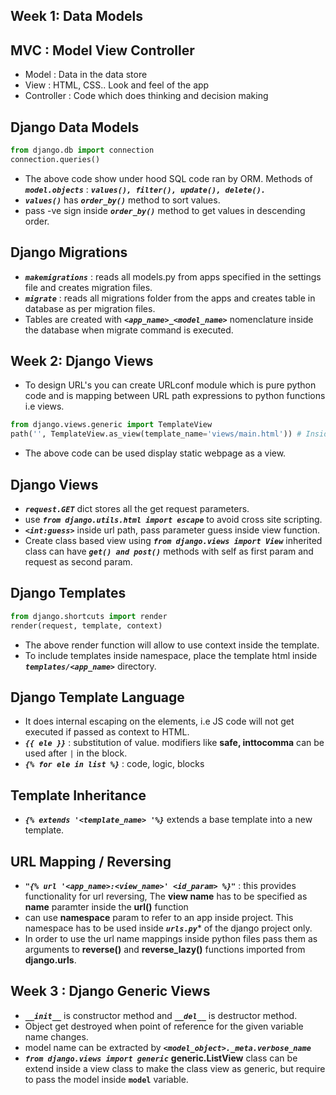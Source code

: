 ## Week 1: Data Models

## MVC : Model View Controller

- Model : Data in the data store
- View  : HTML, CSS.. Look and feel of the app
- Controller : Code which does thinking and decision making

## Django Data Models

```python
from django.db import connection
connection.queries()
```
- The above code show under hood SQL code ran by ORM.
Methods of ***`model.objects`*** : ***`values(), filter(), update(), delete().`***
- ***`values()`*** has ***`order_by()`*** method to sort values.
- pass -ve sign inside ***`order_by()`*** method to get values in descending order.

## Django Migrations

- ***`makemigrations`*** : reads all models.py from apps specified in the settings file and creates migration files.
- ***`migrate`*** : reads all migrations folder from the apps and creates table in database as per migration files.
- Tables are created with ***`<app_name>_<model_name>`*** nomenclature inside the database when migrate command is executed.

## Week 2: Django Views

- To design URL's you can create URLconf module which is pure python code and is mapping between URL path expressions to python functions i.e views.
```python
from django.views.generic import TemplateView
path('', TemplateView.as_view(template_name='views/main.html')) # Inside urlpatterns list
```
- The above code can be used display static webpage as a view.

## Django Views

- ***`request.GET`*** dict stores all the get request parameters.
- use ***`from django.utils.html import escape`*** to avoid cross site scripting.
- ***`<int:guess>`*** inside url path, pass parameter guess inside view function.
- Create class based view using ***`from django.views import View`*** inherited class can have ***`get() and post()`*** methods with self as first param and request as second param.

## Django Templates

```python
from django.shortcuts import render
render(request, template, context)
```
- The above render function will allow to use context inside the template.
- To include templates inside namespace, place the template html inside ***`templates/<app_name>`*** directory.

## Django Template Language

- It does internal escaping on the elements, i.e JS code will not get executed if passed as context to HTML.
- ***`{{ ele }}`*** : substitution of value. modifiers like **safe, inttocomma** can be used after `|` in the block.
- ***`{% for ele in list %}`*** : code, logic, blocks

## Template Inheritance

- ***`{% extends '<template_name> '%}`*** extends a base template into a new template.

## URL Mapping / Reversing

- ***`"{% url '<app_name>:<view_name>' <id_param> %}"`*** : this provides functionality for url reversing, The **view name** has to be specified as **name** paramter inside the **url()** function
- can use **namespace** param to refer to an app inside project. This namespace has to be used inside ***`urls.py`**** of the django project only.
- In order to use the url name mappings inside python files pass them as arguments to **reverse()** and **reverse_lazy()** functions imported from **django.urls**.

## Week 3 : Django Generic Views

- ***`__init__`*** is constructor method and ***`__del__`*** is destructor method.
- Object get destroyed when point of reference for the given variable name changes.
- model name can be extracted by ***`<model_object>._meta.verbose_name`***
- ***`from django.views import generic`*** **generic.ListView** class can be extend inside a view class to make the class view as generic, but require to pass the model inside **`model`** variable.